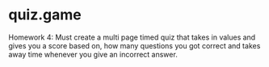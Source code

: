 # quiz.game
Homework 4: Must create a multi page timed quiz that takes in values and gives you a score based on, how many questions you got correct and takes away time whenever you give an incorrect answer.

